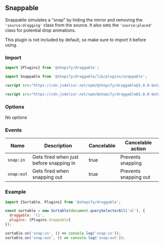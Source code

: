 ## Snappable

Snappable simulates a "snap" by hiding the mirror and removing the `'source:dragging'` class from the source.
It also sets the `'source:placed'` class for potential drop animations.

This plugin is not included by default, so make sure to import it before using.

### Import

```js
import {Plugins} from '@shopify/draggable';
```

```js
import Snappable from '@shopify/draggable/lib/plugins/snappable';
```

```html
<script src="https://cdn.jsdelivr.net/npm/@shopify/draggable@1.0.0-beta.4/lib/plugins.js"></script>
```

```html
<script src="https://cdn.jsdelivr.net/npm/@shopify/draggable@1.0.0-beta.4/lib/plugins/snappable.js"></script>
```

### Options

_No options_

### Events

| Name                  | Description                                                | Cancelable  | Cancelable action     |
| --------------------- | ---------------------------------------------------------- | ----------- | --------------------- |
| `snap:in`             | Gets fired when just before snapping in                    | true        | Prevents snapping     |
| `snap:out`            | Gets fired when snapping out                               | true        | Prevents snapping out |

### Example

```js
import {Sortable, Plugins} from '@shopify/draggable';

const sortable = new Sortable(document.querySelectorAll('ul'), {
  draggable: 'li',
  plugins: [Plugins.Snappable]
});

sortable.on('snap:in', () => console.log('snap:in'));
sortable.on('snap:out', () => console.log('snap:out'));
```
